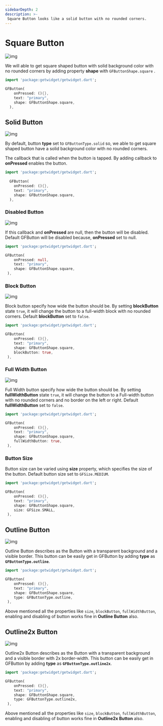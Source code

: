 ```yaml
---
sidebarDepth: 2
description: >-
 Square Button looks like a solid button with no rounded corners.
---
```


# Square Button

![img](https://ik.imagekit.io/ionicfirebaseapp/docs/buttons/tr:dpr-auto,tr:w-auto/Square_button-solid_2x_Wkjf-bdm3.png)

We will able to get square shaped button with solid background color with no rounded corners by adding property **shape** with  `GFButtonShape.square` .

```dart
import 'package:getwidget/getwidget.dart';

GFButton(
    onPressed: (){},
    text: "primary",
    shape: GFButtonShape.square,
  ),
```

## Solid Button

![img](https://ik.imagekit.io/ionicfirebaseapp/square-solid-2x_P3Wfnkh5t.png)

By default, button **type** set to `GFButtonType.solid` so, we able to get square shaped button have a solid background color with  no rounded corners.

The callback that is called when the button is tapped. By adding callback to **onPressed** enables the button.

```dart
import 'package:getwidget/getwidget.dart';
  
  GFButton(
    onPressed: (){},
    text: "primary",
    shape: GFButtonShape.square,
  ),
```

### Disabled Button

![img](https://ik.imagekit.io/ionicfirebaseapp/square-disabled-2x_t-HoELvaX.png)

If this callback and **onPressed** are null, then the button will be disabled. Default GFButton will be disabled because, **onPressed** set to null. 

```dart
import 'package:getwidget/getwidget.dart';

GFButton(
    onPressed: null,
    text: "primary",
    shape: GFButtonShape.square,
 ),
```

### Block Button

![img](https://ik.imagekit.io/ionicfirebaseapp/block-2x_zhfeGvIuT0.png)

Block button specify how wide the button should be. By setting **blockButton** state `true`, it will change the button to a full-width block with no rounded corners. Default **blockButton** set to `false`.

```dart
import 'package:getwidget/getwidget.dart';

GFButton(
    onPressed: (){},
    text: "primary",
    shape: GFButtonShape.square,
    blockButton: true,
 ),
```

### Full Width Button

![img](https://ik.imagekit.io/ionicfirebaseapp/fullwidth-2x_R1MRr5rgb.png)

Full Width button specify how wide the button should be. By setting **fullWidthButton** state `true`, it will change the button to a Full-width button with no rounded corners and no border on the left or right. Default **fullWidthButton** set to `false`.

```dart
import 'package:getwidget/getwidget.dart';

GFButton(
    onPressed: (){},
    text: "primary",
    shape: GFButtonShape.square,
    fullWidthButton: true,
 ),
```

### Button Size

Button size can be varied using **size** property, which specifies the size of the button. Default button size set to `GFSize.MEDIUM`.

```dart
import 'package:getwidget/getwidget.dart';

GFButton(
    onPressed: (){},
    text: "primary",
    shape: GFButtonShape.square,
    size: GFSize.SMALL,
 ),
```

## Outline Button

![img](https://ik.imagekit.io/ionicfirebaseapp/outline-2x_FZI7IwZnU.png)

Outline Button describes as the Button with a transparent background and a visible border. This button can be easily get in GFButton by adding **type** as **`GFButtonType.outline`**. 

```dart
import 'package:getwidget/getwidget.dart';

GFButton(
    onPressed: (){},
    text: "primary",
    shape: GFButtonShape.square,
    type: GFButtonType.outline,
 ),
```

Above mentioned all the properties like `size`, `blockButton`, `fullWidthButton`, enabling and disabling of button works fine in **Outline Button** also.

## Outline2x Button

![img](https://ik.imagekit.io/ionicfirebaseapp/outline-2x-2x_-CHfawHE8.png)

Outline2x Button describes as the Button with a transparent background and a visible border with 2x border-width. This button can be easily get in GFButton by adding **type** as **`GFButtonType.outline2x`**. 

```dart
import 'package:getwidget/getwidget.dart';

GFButton(
    onPressed: (){},
    text: "primary",
    shape: GFButtonShape.square,
    type: GFButtonType.outline2x,
 ),
```

Above mentioned all the properties like `size`, `blockButton`, `fullWidthButton`, enabling and disabling of button works fine in **Outline2x Button** also.

